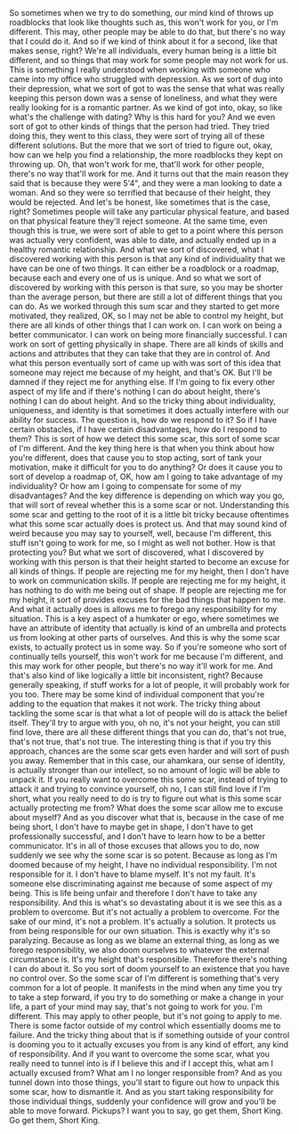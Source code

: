  So sometimes when we try to do something, our mind kind of throws up roadblocks that look like thoughts such as, this won't work for you, or I'm different. This may, other people may be able to do that, but there's no way that I could do it. And so if we kind of think about it for a second, like that makes sense, right? We're all individuals, every human being is a little bit different, and so things that may work for some people may not work for us. This is something I really understood when working with someone who came into my office who struggled with depression. As we sort of dug into their depression, what we sort of got to was the sense that what was really keeping this person down was a sense of loneliness, and what they were really looking for is a romantic partner. As we kind of got into, okay, so like what's the challenge with dating? Why is this hard for you? And we even sort of got to other kinds of things that the person had tried. They tried doing this, they went to this class, they were sort of trying all of these different solutions. But the more that we sort of tried to figure out, okay, how can we help you find a relationship, the more roadblocks they kept on throwing up. Oh, that won't work for me, that'll work for other people, there's no way that'll work for me. And it turns out that the main reason they said that is because they were 5'4", and they were a man looking to date a woman. And so they were so terrified that because of their height, they would be rejected. And let's be honest, like sometimes that is the case, right? Sometimes people will take any particular physical feature, and based on that physical feature they'll reject someone. At the same time, even though this is true, we were sort of able to get to a point where this person was actually very confident, was able to date, and actually ended up in a healthy romantic relationship. And what we sort of discovered, what I discovered working with this person is that any kind of individuality that we have can be one of two things. It can either be a roadblock or a roadmap, because each and every one of us is unique. And so what we sort of discovered by working with this person is that sure, so you may be shorter than the average person, but there are still a lot of different things that you can do. As we worked through this sum scar and they started to get more motivated, they realized, OK, so I may not be able to control my height, but there are all kinds of other things that I can work on. I can work on being a better communicator. I can work on being more financially successful. I can work on sort of getting physically in shape. There are all kinds of skills and actions and attributes that they can take that they are in control of. And what this person eventually sort of came up with was sort of this idea that someone may reject me because of my height, and that's OK. But I'll be damned if they reject me for anything else. If I'm going to fix every other aspect of my life and if there's nothing I can do about height, there's nothing I can do about height. And so the tricky thing about individuality, uniqueness, and identity is that sometimes it does actually interfere with our ability for success. The question is, how do we respond to it? So if I have certain obstacles, if I have certain disadvantages, how do I respond to them? This is sort of how we detect this some scar, this sort of some scar of I'm different. And the key thing here is that when you think about how you're different, does that cause you to stop acting, sort of tank your motivation, make it difficult for you to do anything? Or does it cause you to sort of develop a roadmap of, OK, how am I going to take advantage of my individuality? Or how am I going to compensate for some of my disadvantages? And the key difference is depending on which way you go, that will sort of reveal whether this is a some scar or not. Understanding this some scar and getting to the root of it is a little bit tricky because oftentimes what this some scar actually does is protect us. And that may sound kind of weird because you may say to yourself, well, because I'm different, this stuff isn't going to work for me, so I might as well not bother. How is that protecting you? But what we sort of discovered, what I discovered by working with this person is that their height started to become an excuse for all kinds of things. If people are rejecting me for my height, then I don't have to work on communication skills. If people are rejecting me for my height, it has nothing to do with me being out of shape. If people are rejecting me for my height, it sort of provides excuses for the bad things that happen to me. And what it actually does is allows me to forego any responsibility for my situation. This is a key aspect of a humkater or ego, where sometimes we have an attribute of identity that actually is kind of an umbrella and protects us from looking at other parts of ourselves. And this is why the some scar exists, to actually protect us in some way. So if you're someone who sort of continually tells yourself, this won't work for me because I'm different, and this may work for other people, but there's no way it'll work for me. And that's also kind of like logically a little bit inconsistent, right? Because generally speaking, if stuff works for a lot of people, it will probably work for you too. There may be some kind of individual component that you're adding to the equation that makes it not work. The tricky thing about tackling the some scar is that what a lot of people will do is attack the belief itself. They'll try to argue with you, oh no, it's not your height, you can still find love, there are all these different things that you can do, that's not true, that's not true, that's not true. The interesting thing is that if you try this approach, chances are the some scar gets even harder and will sort of push you away. Remember that in this case, our ahamkara, our sense of identity, is actually stronger than our intellect, so no amount of logic will be able to unpack it. If you really want to overcome this some scar, instead of trying to attack it and trying to convince yourself, oh no, I can still find love if I'm short, what you really need to do is try to figure out what is this some scar actually protecting me from? What does the some scar allow me to excuse about myself? And as you discover what that is, because in the case of me being short, I don't have to maybe get in shape, I don't have to get professionally successful, and I don't have to learn how to be a better communicator. It's in all of those excuses that allows you to do, now suddenly we see why the some scar is so potent. Because as long as I'm doomed because of my height, I have no individual responsibility. I'm not responsible for it. I don't have to blame myself. It's not my fault. It's someone else discriminating against me because of some aspect of my being. This is life being unfair and therefore I don't have to take any responsibility. And this is what's so devastating about it is we see this as a problem to overcome. But it's not actually a problem to overcome. For the sake of our mind, it's not a problem. It's actually a solution. It protects us from being responsible for our own situation. This is exactly why it's so paralyzing. Because as long as we blame an external thing, as long as we forego responsibility, we also doom ourselves to whatever the external circumstance is. It's my height that's responsible. Therefore there's nothing I can do about it. So you sort of doom yourself to an existence that you have no control over. So the some scar of I'm different is something that's very common for a lot of people. It manifests in the mind when any time you try to take a step forward, if you try to do something or make a change in your life, a part of your mind may say, that's not going to work for you. I'm different. This may apply to other people, but it's not going to apply to me. There is some factor outside of my control which essentially dooms me to failure. And the tricky thing about that is if something outside of your control is dooming you to it actually excuses you from is any kind of effort, any kind of responsibility. And if you want to overcome the some scar, what you really need to tunnel into is if I believe this and if I accept this, what am I actually excused from? What am I no longer responsible from? And as you tunnel down into those things, you'll start to figure out how to unpack this some scar, how to dismantle it. And as you start taking responsibility for those individual things, suddenly your confidence will grow and you'll be able to move forward. Pickups? I want you to say, go get them, Short King. Go get them, Short King.